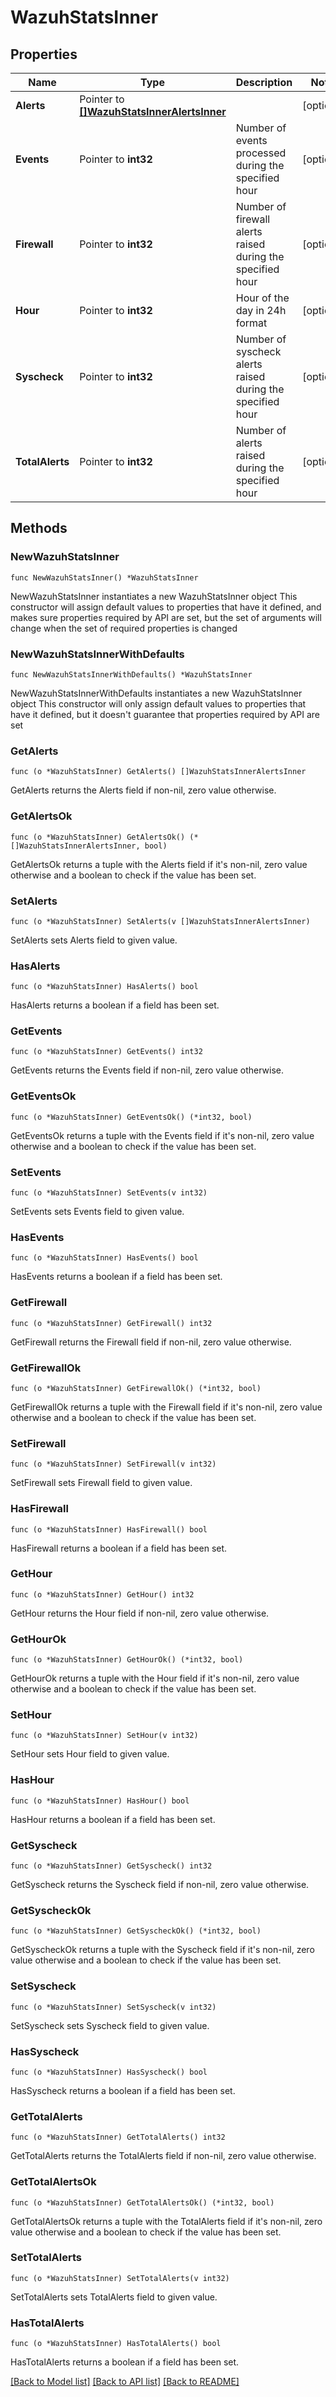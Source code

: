 # WazuhStatsInner

## Properties

Name | Type | Description | Notes
------------ | ------------- | ------------- | -------------
**Alerts** | Pointer to [**[]WazuhStatsInnerAlertsInner**](WazuhStatsInnerAlertsInner.md) |  | [optional] 
**Events** | Pointer to **int32** | Number of events processed during the specified hour | [optional] 
**Firewall** | Pointer to **int32** | Number of firewall alerts raised during the specified hour | [optional] 
**Hour** | Pointer to **int32** | Hour of the day in 24h format | [optional] 
**Syscheck** | Pointer to **int32** | Number of syscheck alerts raised during the specified hour | [optional] 
**TotalAlerts** | Pointer to **int32** | Number of alerts raised during the specified hour | [optional] 

## Methods

### NewWazuhStatsInner

`func NewWazuhStatsInner() *WazuhStatsInner`

NewWazuhStatsInner instantiates a new WazuhStatsInner object
This constructor will assign default values to properties that have it defined,
and makes sure properties required by API are set, but the set of arguments
will change when the set of required properties is changed

### NewWazuhStatsInnerWithDefaults

`func NewWazuhStatsInnerWithDefaults() *WazuhStatsInner`

NewWazuhStatsInnerWithDefaults instantiates a new WazuhStatsInner object
This constructor will only assign default values to properties that have it defined,
but it doesn't guarantee that properties required by API are set

### GetAlerts

`func (o *WazuhStatsInner) GetAlerts() []WazuhStatsInnerAlertsInner`

GetAlerts returns the Alerts field if non-nil, zero value otherwise.

### GetAlertsOk

`func (o *WazuhStatsInner) GetAlertsOk() (*[]WazuhStatsInnerAlertsInner, bool)`

GetAlertsOk returns a tuple with the Alerts field if it's non-nil, zero value otherwise
and a boolean to check if the value has been set.

### SetAlerts

`func (o *WazuhStatsInner) SetAlerts(v []WazuhStatsInnerAlertsInner)`

SetAlerts sets Alerts field to given value.

### HasAlerts

`func (o *WazuhStatsInner) HasAlerts() bool`

HasAlerts returns a boolean if a field has been set.

### GetEvents

`func (o *WazuhStatsInner) GetEvents() int32`

GetEvents returns the Events field if non-nil, zero value otherwise.

### GetEventsOk

`func (o *WazuhStatsInner) GetEventsOk() (*int32, bool)`

GetEventsOk returns a tuple with the Events field if it's non-nil, zero value otherwise
and a boolean to check if the value has been set.

### SetEvents

`func (o *WazuhStatsInner) SetEvents(v int32)`

SetEvents sets Events field to given value.

### HasEvents

`func (o *WazuhStatsInner) HasEvents() bool`

HasEvents returns a boolean if a field has been set.

### GetFirewall

`func (o *WazuhStatsInner) GetFirewall() int32`

GetFirewall returns the Firewall field if non-nil, zero value otherwise.

### GetFirewallOk

`func (o *WazuhStatsInner) GetFirewallOk() (*int32, bool)`

GetFirewallOk returns a tuple with the Firewall field if it's non-nil, zero value otherwise
and a boolean to check if the value has been set.

### SetFirewall

`func (o *WazuhStatsInner) SetFirewall(v int32)`

SetFirewall sets Firewall field to given value.

### HasFirewall

`func (o *WazuhStatsInner) HasFirewall() bool`

HasFirewall returns a boolean if a field has been set.

### GetHour

`func (o *WazuhStatsInner) GetHour() int32`

GetHour returns the Hour field if non-nil, zero value otherwise.

### GetHourOk

`func (o *WazuhStatsInner) GetHourOk() (*int32, bool)`

GetHourOk returns a tuple with the Hour field if it's non-nil, zero value otherwise
and a boolean to check if the value has been set.

### SetHour

`func (o *WazuhStatsInner) SetHour(v int32)`

SetHour sets Hour field to given value.

### HasHour

`func (o *WazuhStatsInner) HasHour() bool`

HasHour returns a boolean if a field has been set.

### GetSyscheck

`func (o *WazuhStatsInner) GetSyscheck() int32`

GetSyscheck returns the Syscheck field if non-nil, zero value otherwise.

### GetSyscheckOk

`func (o *WazuhStatsInner) GetSyscheckOk() (*int32, bool)`

GetSyscheckOk returns a tuple with the Syscheck field if it's non-nil, zero value otherwise
and a boolean to check if the value has been set.

### SetSyscheck

`func (o *WazuhStatsInner) SetSyscheck(v int32)`

SetSyscheck sets Syscheck field to given value.

### HasSyscheck

`func (o *WazuhStatsInner) HasSyscheck() bool`

HasSyscheck returns a boolean if a field has been set.

### GetTotalAlerts

`func (o *WazuhStatsInner) GetTotalAlerts() int32`

GetTotalAlerts returns the TotalAlerts field if non-nil, zero value otherwise.

### GetTotalAlertsOk

`func (o *WazuhStatsInner) GetTotalAlertsOk() (*int32, bool)`

GetTotalAlertsOk returns a tuple with the TotalAlerts field if it's non-nil, zero value otherwise
and a boolean to check if the value has been set.

### SetTotalAlerts

`func (o *WazuhStatsInner) SetTotalAlerts(v int32)`

SetTotalAlerts sets TotalAlerts field to given value.

### HasTotalAlerts

`func (o *WazuhStatsInner) HasTotalAlerts() bool`

HasTotalAlerts returns a boolean if a field has been set.


[[Back to Model list]](../README.md#documentation-for-models) [[Back to API list]](../README.md#documentation-for-api-endpoints) [[Back to README]](../README.md)



